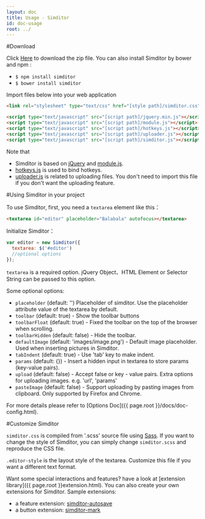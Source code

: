 ```yaml
---
layout: doc
title: Usage - Simditor
id: doc-usage
root: ../
---
```


#Download

Click [Here](https://github.com/mycolorway/simditor/releases) to download the zip file. You can also install Simditor by bower and npm :

* `$ npm install simditor`
* `$ bower install simditor`


Import files below into your web application

```html
<link rel="stylesheet" type="text/css" href="[style path]/simditor.css" />

<script type="text/javascript" src="[script path]/jquery.min.js"></script>
<script type="text/javascript" src="[script path]/module.js"></script>
<script type="text/javascript" src="[script path]/hotkeys.js"></script>
<script type="text/javascript" src="[script path]/uploader.js"></script>
<script type="text/javascript" src="[script path]/simditor.js"></script>
```
Note that

* Simditor is based on [jQuery](http://jquery.com) and [module.js](https://github.com/mycolorway/simple-module).
* [hotkeys.js](https://github.com/mycolorway/simple-hotkeys) is used to bind hotkeys.
* [uploader.js](https://github.com/mycolorway/simple-uploader) is related to uploading files. You don't need to import this file if you don't want the uploading feature.

#Using Simditor in your project

To use Simditor, first, you need a `textarea` element like this：

```html
<textarea id="editor" placeholder="Balabala" autofocus></textarea>
```

Initialize Simditor：

```js
var editor = new Simditor({
  textarea: $('#editor')
  //optional options
});
```

`textarea` is a required option. jQuery Object、HTML Element or Selector String can be passed to this option.

Some optional options:

* `placeholder` (default: '') Placeholder of simditor. Use the placeholder attribute value of the textarea by default.
* `toolbar` (default: true) -  Show the toolbar buttons
* `toolbarFloat` (default: true) - Fixed the toolbar on the top of the browser when scrolling.
* `toolbarHidden` (default: false) - Hide the toolbar.
* `defaultImage` (default: 'images/image.png') - Default image placeholder. Used when inserting pictures in Simditor.
* `tabIndent` (default: true) - Use 'tab' key to make indent.
* `params` (default: {}) - Insert a hidden input in textarea to store params (key-value pairs).
* `upload` (default: false) - Accept false or key - value pairs. Extra options for uploading images. e.g. 'url', 'params'
* `pasteImage` (default: false) - Support uploading by pasting images from clipboard. Only supported by Firefox and Chrome.

For more details please refer to [Options Doc]({{ page.root }}/docs/doc-config.html).

#Customize Simditor


`simditor.css` is compiled from '.scss' source file using [Sass](http://sass-lang.com/). If you want to change
the style of Simditor, you can simply change `simditor.scss` and reproduce the CSS file.

`.editor-style` is the layout style of the textarea. Customize this file if you want a different text format.

Want some special interactions and features? have a look at [extension library]({{ page.root }}extension.html). You can also create your own extensions for Simditor.
Sample extensions:

* a feature extension: [simditor-autosave](https://github.com/mycolorway/simditor-autosave)
* a button extension: [simditor-mark](https://github.com/mycolorway/simditor-mark)